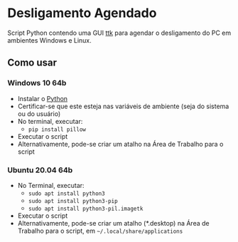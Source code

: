 # Desligamento Agendado
Script Python contendo uma GUI [ttk](https://docs.python.org/3/library/tkinter.ttk.html) para agendar o desligamento do PC em ambientes Windows e Linux.

## Como usar

### Windows 10 64b
- Instalar o [Python](https://www.python.org/downloads/)
- Certificar-se que este esteja nas variáveis de ambiente (seja do sistema ou do usuário)
- No terminal, executar:
  - `pip install pillow`
- Executar o script
- Alternativamente, pode-se criar um atalho na Área de Trabalho para o script

### Ubuntu 20.04 64b
- No Terminal, executar:
  - `sudo apt install python3`
  - `sudo apt install python3-pip`
  - `sudo apt install python3-pil.imagetk`
- Executar o script
- Alternativamente, pode-se criar um atalho (*.desktop) na Área de Trabalho para
  o script, em `~/.local/share/applications`
